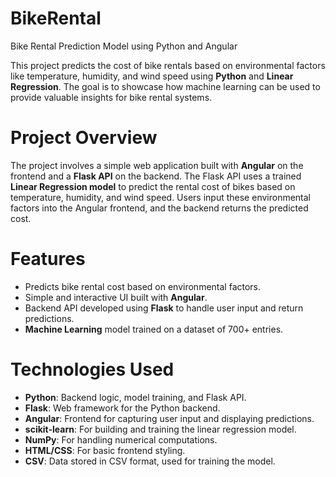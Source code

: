 # BikeRental
Bike Rental Prediction Model using Python and Angular

This project predicts the cost of bike rentals based on environmental factors like temperature, humidity, and wind speed using **Python** and **Linear Regression**. The goal is to showcase how machine learning can be used to provide valuable insights for bike rental systems.

# Project Overview

The project involves a simple web application built with **Angular** on the frontend and a **Flask API** on the backend. The Flask API uses a trained **Linear Regression model** to predict the rental cost of bikes based on temperature, humidity, and wind speed. Users input these environmental factors into the Angular frontend, and the backend returns the predicted cost.

# Features
  
  - Predicts bike rental cost based on environmental factors.
  - Simple and interactive UI built with **Angular**.
  - Backend API developed using **Flask** to handle user input and return predictions.
  - **Machine Learning** model trained on a dataset of 700+ entries.

# Technologies Used
  
  - **Python**: Backend logic, model training, and Flask API.
  - **Flask**: Web framework for the Python backend.
  - **Angular**: Frontend for capturing user input and displaying predictions.
  - **scikit-learn**: For building and training the linear regression model.
  - **NumPy**: For handling numerical computations.
  - **HTML/CSS**: For basic frontend styling.
  - **CSV**: Data stored in CSV format, used for training the model.
